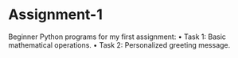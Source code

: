 # Assignment-1
Beginner Python programs for my first assignment: • Task 1: Basic mathematical operations. • Task 2: Personalized greeting message.
